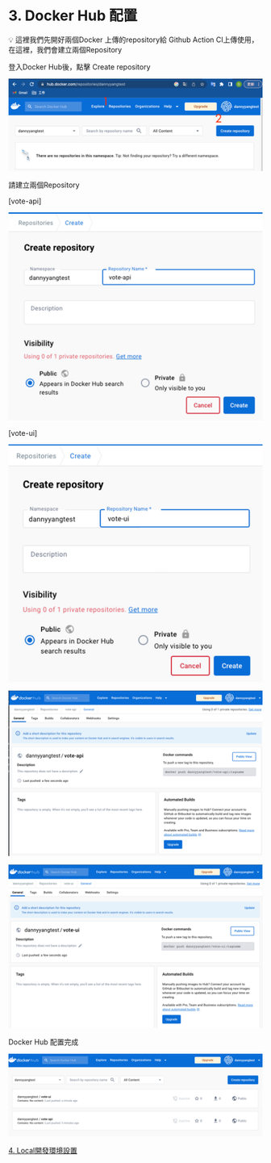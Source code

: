 # 3. Docker Hub 配置

<aside>
💡 這裡我們先開好兩個Docker 上傳的repository給 Github Action CI上傳使用，在這裡，我們會建立兩個Repository

</aside>

登入Docker Hub後，點擊 Create repository

![Untitled](3/Untitled.png)

請建立兩個Repository

[vote-api]

![Untitled](3/Untitled%201.png)

[vote-ui]

![Untitled](3/Untitled%202.png)

![Untitled](3/Untitled%203.png)

![Untitled](3/Untitled%204.png)

Docker Hub 配置完成

![Untitled](3/Untitled%205.png)

[4. Local開發環境設置](4.md)